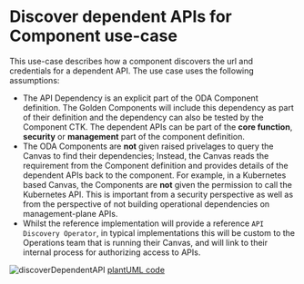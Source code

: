 # Discover dependent APIs for Component use-case

This use-case describes how a component discovers the url and credentials for a dependent API. The use case uses the following assumptions:

* The API Dependency is an explicit part of the ODA Component definition. The Golden Components will include this dependency as part of their definition and the dependency can also be tested by the Component CTK. The dependent APIs can be part of the **core function**, **security** or **management** part of the component definition.
* The ODA Components are **not** given raised privelages to query the Canvas to find their dependencies; Instead, the Canvas reads the requirement from the Component definition and provides details of the dependent APIs back to the component. For example, in a Kubernetes based Canvas, the Components are **not** given the permission to call the Kubernetes API. This is important from a security perspective as well as from the perspective of not building operational dependencies on management-plane APIs.
* Whilst the reference implementation will provide a reference `API Discovery Operator`, in typical implementations this will be custom to the Operations team that is running their Canvas, and will link to their internal process for authorizing access to APIs.


![discoverDependentAPI](http://www.plantuml.com/plantuml/proxy?cache=no&src=https://raw.githubusercontent.com/tmforum-oda/oda-canvas-ctk/canvasUseCasesandBDD/usecase-library/Discover-dependent-API-for-component/discoverDependentAPI.puml)
[plantUML code](Discover-dependent-API-for-component/discoverDependentAPI.puml)